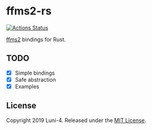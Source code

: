 # ffms2-rs

[![Actions Status](https://github.com/rust-av/ffms2-rs/workflows/ffms2/badge.svg)](https://github.com/rust-av/ffms2-rs/actions)

[ffms2](https://github.com/FFMS/ffms2) bindings for Rust.

## TODO
- [x] Simple bindings
- [x] Safe abstraction
- [x] Examples

## License

Copyright 2019 Luni-4. Released under the [MIT License](LICENSE).
